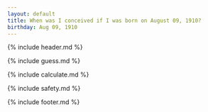 ```yaml
---
layout: default
title: When was I conceived if I was born on August 09, 1910?
birthday: Aug 09, 1910
---
```


{% include header.md %}

{% include guess.md %}

{% include calculate.md %}

{% include safety.md %}

{% include footer.md %}



